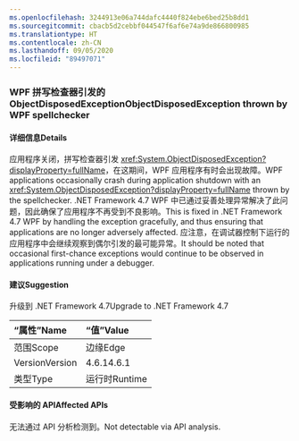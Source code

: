 ```yaml
---
ms.openlocfilehash: 3244913e06a744dafc4440f824ebe6bed25b8dd1
ms.sourcegitcommit: cbacb5d2cebbf044547f6af6e74a9de866800985
ms.translationtype: HT
ms.contentlocale: zh-CN
ms.lasthandoff: 09/05/2020
ms.locfileid: "89497071"
---
```

### <a name="objectdisposedexception-thrown-by-wpf-spellchecker"></a><span data-ttu-id="9574c-101">WPF 拼写检查器引发的 ObjectDisposedException</span><span class="sxs-lookup"><span data-stu-id="9574c-101">ObjectDisposedException thrown by WPF spellchecker</span></span>

#### <a name="details"></a><span data-ttu-id="9574c-102">详细信息</span><span class="sxs-lookup"><span data-stu-id="9574c-102">Details</span></span>

<span data-ttu-id="9574c-103">应用程序关闭，拼写检查器引发 <xref:System.ObjectDisposedException?displayProperty=fullName>，在这期间，WPF 应用程序有时会出现故障。</span><span class="sxs-lookup"><span data-stu-id="9574c-103">WPF applications occasionally crash during application shutdown with an <xref:System.ObjectDisposedException?displayProperty=fullName> thrown by the spellchecker.</span></span> <span data-ttu-id="9574c-104">.NET Framework 4.7 WPF 中已通过妥善处理异常解决了此问题，因此确保了应用程序不再受到不良影响。</span><span class="sxs-lookup"><span data-stu-id="9574c-104">This is fixed in .NET Framework 4.7 WPF by handling the exception gracefully, and thus ensuring that applications are no longer adversely affected.</span></span> <span data-ttu-id="9574c-105">应注意，在调试器控制下运行的应用程序中会继续观察到偶尔引发的最可能异常。</span><span class="sxs-lookup"><span data-stu-id="9574c-105">It should be noted that occasional first-chance exceptions would continue to be observed in applications running under a debugger.</span></span>

#### <a name="suggestion"></a><span data-ttu-id="9574c-106">建议</span><span class="sxs-lookup"><span data-stu-id="9574c-106">Suggestion</span></span>

<span data-ttu-id="9574c-107">升级到 .NET Framework 4.7</span><span class="sxs-lookup"><span data-stu-id="9574c-107">Upgrade to .NET Framework 4.7</span></span>

| <span data-ttu-id="9574c-108">“属性”</span><span class="sxs-lookup"><span data-stu-id="9574c-108">Name</span></span>    | <span data-ttu-id="9574c-109">“值”</span><span class="sxs-lookup"><span data-stu-id="9574c-109">Value</span></span>       |
|:--------|:------------|
| <span data-ttu-id="9574c-110">范围</span><span class="sxs-lookup"><span data-stu-id="9574c-110">Scope</span></span>   |<span data-ttu-id="9574c-111">边缘</span><span class="sxs-lookup"><span data-stu-id="9574c-111">Edge</span></span>|
|<span data-ttu-id="9574c-112">Version</span><span class="sxs-lookup"><span data-stu-id="9574c-112">Version</span></span>|<span data-ttu-id="9574c-113">4.6.1</span><span class="sxs-lookup"><span data-stu-id="9574c-113">4.6.1</span></span>|
|<span data-ttu-id="9574c-114">类型</span><span class="sxs-lookup"><span data-stu-id="9574c-114">Type</span></span>|<span data-ttu-id="9574c-115">运行时</span><span class="sxs-lookup"><span data-stu-id="9574c-115">Runtime</span></span>|

#### <a name="affected-apis"></a><span data-ttu-id="9574c-116">受影响的 API</span><span class="sxs-lookup"><span data-stu-id="9574c-116">Affected APIs</span></span>

<span data-ttu-id="9574c-117">无法通过 API 分析检测到。</span><span class="sxs-lookup"><span data-stu-id="9574c-117">Not detectable via API analysis.</span></span>

<!--

#### Affected APIs

Not detectable via API analysis.

-->
